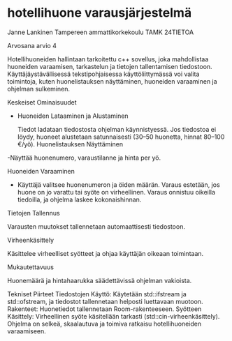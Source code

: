 # hotellihuone varausjärjestelmä

Janne Lankinen 
Tampereen ammattikorkekoulu TAMK
24TIETOA

Arvosana arvio 4

Hotellihuoneiden hallintaan tarkoitettu c++ sovellus, joka mahdollistaa huoneiden varaamisen, tarkastelun ja tietojen tallentamisen tiedostoon. Käyttäjäystävällisessä           tekstipohjaisessa käyttöliittymässä voi valita toimintoja, kuten huonelistauksen näyttäminen, huoneiden varaaminen ja ohjelman sulkeminen. 

  Keskeiset Ominaisuudet

  - Huoneiden Lataaminen ja Alustaminen

    Tiedot ladataan tiedostosta ohjelman käynnistyessä.
    Jos tiedostoa ei löydy, huoneet alustetaan satunnaisesti (30–50 huonetta, hinnat 80–100 €/yö).
    Huonelistauksen Näyttäminen

  -Näyttää huonenumero, varaustilanne ja hinta per yö.

Huoneiden Varaaminen

  - Käyttäjä valitsee huonenumeron ja öiden määrän.
Varaus estetään, jos huone on jo varattu tai syöte on virheellinen.
Varaus onnistuu oikeilla tiedoilla, ja ohjelma laskee kokonaishinnan.

Tietojen Tallennus

Varausten muutokset tallennetaan automaattisesti tiedostoon.

Virheenkäsittely

Käsittelee virheelliset syötteet ja ohjaa käyttäjän oikeaan toimintaan.

Mukautettavuus

Huonemäärä ja hintahaarukka säädettävissä ohjelman vakioista.

Tekniset Piirteet
Tiedostojen Käyttö: Käytetään std::ifstream ja std::ofstream, ja tiedostot tallennetaan helposti luettavaan muotoon.
Rakenteet: Huonetiedot tallennetaan Room-rakenteeseen.
Syötteen Käsittely: Virheellinen syöte käsitellään tarkasti (std::cin-virheenkäsittely).
Ohjelma on selkeä, skaalautuva ja toimiva ratkaisu hotellihuoneiden varaamiseen.

